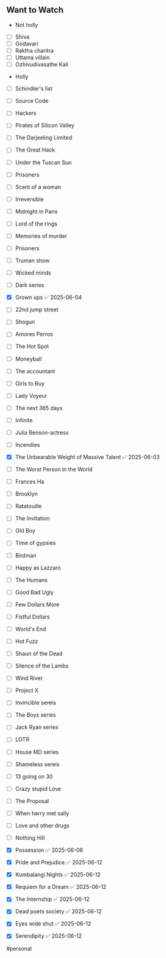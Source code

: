 ## Want to Watch

- Not holly

- [ ] Shiva
- [ ] Godavari
- [ ] Raktha charitra
- [ ] Uttama villain
- [ ] Ozhivudivasathe Kali

- Holly   

- [ ] Schindler's list
- [ ] Source Code
- [ ] Hackers
- [ ] Pirates of Silicon Valley
- [ ] The Darjeeling Limited
- [ ] The Great Hack
- [ ] Under the Tuscan Sun
- [ ] Prisoners
- [ ] Scent of a woman
- [ ] Irreversible
- [ ] Midnight in Paris
- [ ] Lord of the rings
- [ ] Memories of murder
- [ ] Prisoners
- [ ] Truman show
- [ ] Wicked minds
- [ ] Dark series
- [x] Grown ups ✅ 2025-06-04
- [ ] 22nd jump street
- [ ] Shogun
- [ ] Amores Perros
- [ ] The Hot Spot
- [ ] Moneyball
- [ ] The accountant
- [ ] Girls to Buy
- [ ] Lady Voyeur
- [ ] The next 365 days
- [ ] Infinite
- [ ] Julia Benson-actress
- [ ] Incendies
- [x] The Unbearable Weight of Massive Talent ✅ 2025-06-03
- [ ] The Worst Person in the World
- [ ] Frances Ha
- [ ] Brooklyn
- [ ] Ratatouille
- [ ] The Invitation
- [ ] Old Boy
- [ ] Time of gypsies
- [ ] Birdman
- [ ] Happy as Lazzaro
- [ ] The Humans
- [ ] Good Bad Ugly
- [ ] Few Dollars More
- [ ] Fistful Dollars
- [ ] World's End
- [ ] Hot Fuzz
- [ ] Shaun of the Dead
- [ ] Silence of the Lambs
- [ ] Wind River
- [ ] Project X
- [ ] Invincible sereis
- [ ] The Boys series
- [ ] Jack Ryan series
- [ ] LOTR
- [ ] House MD series
- [ ] Shameless sereis
- [ ] 13 going on 30
- [ ] Crazy stupid Love
- [ ] The Proposal
- [ ] When harry met sally
- [ ] Love and other drugs
- [ ] Nothing Hill
- [x] Possession ✅ 2025-06-06
- [x] Pride and Prejudice ✅ 2025-06-12
- [x] Kumbalangi Nights ✅ 2025-06-12
- [x] Requiem for a Dream ✅ 2025-06-12
- [x] The Internship ✅ 2025-06-12
- [x] Dead poets society ✅ 2025-06-12
- [x] Eyes wide shut ✅ 2025-06-12
- [x] Serendipity ✅ 2025-06-12



#personal 